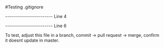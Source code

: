 #Testing .gitignore


------------------------ Line 4



------------------------ Line 6

To test, adjust this file in a branch, commit -> pull request -> merge, confirm it doesnt update in master.
